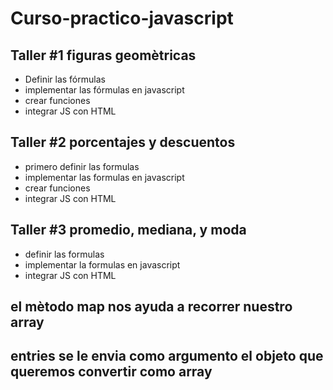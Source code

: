 # Curso-practico-javascript

## Taller #1 figuras geomètricas

- Definir las fórmulas
- implementar las fórmulas en javascript
- crear funciones
- integrar JS con HTML 

## Taller #2 porcentajes y descuentos

- primero definir las formulas 
- implementar las formulas en javascript
- crear funciones
- integrar JS con HTML

## Taller #3 promedio, mediana, y moda

- definir las formulas
- implementar la formulas en javascript
- integrar JS con HTML

## el mètodo map nos ayuda a recorrer nuestro array

## entries se le envia como argumento el objeto que queremos convertir como array